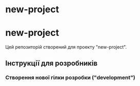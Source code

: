 # new-project
# new-project

Цей репозиторій створений для проекту "new-project".

## Інструкції для розробників

### Створення нової гілки розробки ("development")